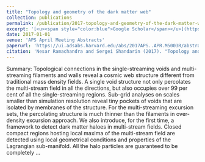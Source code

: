 ```yaml
---
title: "Topology and geometry of the dark matter web"
collection: publications
permalink: /publication/2017-topology-and-geometry-of-the-dark-matter-web
excerpt: '[<u><span style="color:blue">Google Scholar</span></u>](https://scholar.google.com/scholar?q=Topology+and+geometry+of+the+dark+matter+web)'
date: 2017-01-01
venue: 'APS April Meeting Abstracts'
paperurl: 'https://ui.adsabs.harvard.edu/abs/2017APS..APR.M5003R/abstract'
citation: 'Nesar Ramachandra and Sergei Shandarin (2017). "Topology and geometry of the dark matter web". APS April Meeting Abstracts.'
---
```


Summary: Topological connections in the single-streaming voids and multi-streaming filaments and walls reveal a cosmic web structure different from traditional mass density fields. A single void structure not only percolates the multi-stream field in all the directions, but also occupies over 99 per cent of all the single-streaming regions. Sub-grid analyses on scales smaller than simulation resolution reveal tiny pockets of voids that are isolated by membranes of the structure. For the multi-streaming excursion sets, the percolating structure is much thinner than the filaments in over-density excursion approach. We also introduce, for the first time, a framework to detect dark matter haloes in multi-stream fields. Closed compact regions hosting local maxima of the multi-stream field are detected using local geometrical conditions and properties of the Lagrangian sub-manifold. All the halo particles are guaranteed to be completely …
